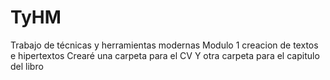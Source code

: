 # TyHM
Trabajo de técnicas y herramientas modernas
Modulo 1 creacion de textos e hipertextos
Crearé una carpeta para el CV
Y otra carpeta para el capitulo del libro
